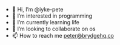 - 👋 Hi, I’m @iyke-pete
- 👀 I’m interested in programming
- 🌱 I’m currently learning life
- 💞️ I’m looking to collaborate on os
- 📫 How to reach me peter@brydgehq.co

<!---
iyke-pete/iyke-pete is a ✨ special ✨ repository because its `README.md` (this file) appears on your GitHub profile.
You can click the Preview link to take a look at your changes.
--->
